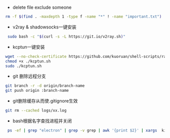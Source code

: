 - delete file exclude someone

```bash
rm -f $(find . -maxdepth 1 -type f -name "*" ! -name "important.txt")
```

- v2ray & shadowsocks一键安装

```bash
 sudo bash -c "$(curl -s -L https://git.io/v2ray.sh)"
```

- kcptun一键安装

```bash
wget --no-check-certificate https://github.com/kuoruan/shell-scripts/raw/master/kcptun/kcptun.sh
chmod +x ./kcptun.sh
sudo ./kcptun.sh
```

- git 删除远程分支

```bash
git branch -r -d origin/branch-name
git push origin :branch-name
```

- git删除缓存从而使.gitignore生效

```bash
git rm --cached logs/xx.log
```

- bash根据名字查找进程并关闭

```bash
 ps -ef | grep "electron" | grep -v grep | awk '{print $2}' | xargs  kill
```
